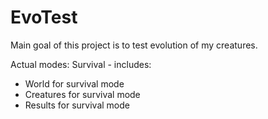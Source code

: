 # EvoTest
Main goal of this project is to test evolution of my creatures.

Actual modes:
Survival - includes:
  - World for survival mode
  - Creatures for survival mode
  - Results for survival mode
